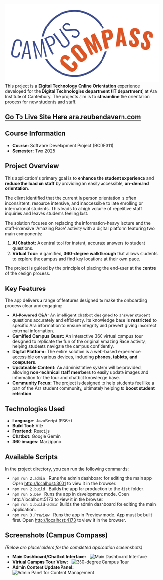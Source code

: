 ![Digital Technology Online Orientation Logo Placeholder](./App/public/img/Logo.webp)
This project is a **Digital Technology Online Orientation** experience developed for the **Digital Technologies department (IT department)** at Ara Institute of Canterbury. The projects aim is to **streamline** the orientation process for new students and staff.

## [Go To Live Site Here ara.reubendavern.com](https://ara.reubendavern.com)

## Course Information
- **Course:** Software Development Project (BCDE311)
- **Semester:** Two 2025

## Project Overview
This application's primary goal is to **enhance the student experience** and **reduce the load on staff** by providing an easily accessible, **on-demand orientation**.

The client identified that the current in person orientation is often inconsistent, resource intensive, and inaccessible to late enrolling or international students. This leads to a high volume of repetitive staff inquiries and leaves students feeling lost.

The solution focuses on replacing the information-heavy lecture and the staff-intensive 'Amazing Race' activity with a digital platform featuring two main components:
1.  **AI Chatbot:** A central tool for instant, accurate answers to student questions.
2.  **Virtual Tour:** A gamified, **360-degree walkthrough** that allows students to explore the campus and find key locations at their own pace.

The project is guided by the principle of placing the end-user at the **centre** of the design process.

## Key Features
The app delivers a range of features designed to make the onboarding process clear and engaging:

- **AI-Powered Q&A:** An intelligent chatbot designed to answer student questions accurately and efficiently. Its knowledge base is **restricted** to specific Ara information to ensure integrity and prevent giving incorrect external information.
- **Gamified Campus Quest:** An interactive 360 virtual campus tour designed to replicate the fun of the original Amazing Race activity, helping students navigate the campus confidently.
- **Digital Platform:** The entire solution is a web-based experience accessible on various devices, including **phones, tablets, and computers**.
- **Updateable Content:** An administrative system will be provided, allowing **non-technical staff members** to easily update images and information for the tour and chatbot knowledge base.
- **Community Focus:** The project is designed to help students feel like a part of the Ara student community, ultimately helping to **boost student retention**.

## Technologies Used
- **Language:** JavaScript (ES6+)
- **Build Tool:** Vite
- **Frontend:** React.js
- **Chatbot:** Google Gemini
- **360 images:** Marzipano

## Available Scripts
In the project directory, you can run the following commands:

- `npm run 2.admin`
  Runs the admin dashboard for editing the main app Open [http://localhost:3001](http://localhost:3001) to view it in the browser.
- `npm run 2.build`
  Builds the app for production to the `dist` folder.
- `npm run 5.Dev`
  Runs the app in development mode. Open [http://localhost:5173](http://localhost:5173) to view it in the browser.
- `npm run 1.build-admin`
  Builds the admin dashboard for editing the main application.
- `npm run 3.Preview`
  Runs the app in Preview mode. App must be built first. Open [http://localhost:4173](http://localhost:4173) to view it in the browser.

## Screenshots (Campus Compass)
*(Below are placeholders for the completed application screenshots)*

- **Main Dashboard/Chatbot Interface:**
  ![Main Dashboard Interface](path/to/your/screenshot.png)
- **Virtual Campus Tour View:**
  ![360-degree Campus Tour](path/to/your/screenshot.png)
- **Admin Content Update Panel:**
  ![Admin Panel for Content Management](path/to/your/screenshot.png)
